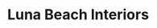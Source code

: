 ---
title: "Luna Beach Interiors"
url: /orange-beach/luna-beach-interiors/
shop: Raumausstattung
---